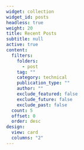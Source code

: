 ```yaml
---
widget: collection
widget_id: posts
headless: true
weight: 20
title: Recent Posts
subtitle: null
active: true
content:
  filters:
    folders:
      - post
    tag: ""
    category: technical
    publication_type: ""
    author: ""
    exclude_featured: false
    exclude_future: false
    exclude_past: false
  count: 5
  offset: 0
  order: desc
design:
  view: card
  columns: "2"
---
```

